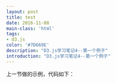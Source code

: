```yaml
---
layout: post
title: test
date: 2016-11-08
main-class: 'html'
tags:
- d3.js
color: '#7D669E'
description: "D3.js学习笔记4--第一个例子"
introduction: "D3.js学习笔记4--第一个例子"
---
```


<p id = "haha"> 上一节做的示例，代码如下：</p> 

<script src="http://d3js.org/d3.v3.min.js" charset="utf-8"></script>  
<script>
  
  var width = 300;  //画布的宽度
  var height = 300; //画布的高度

  var svg = d3.select("body").select("#haha")
        .append("svg")        //添加一个svg元素
        .attr("width", width)   //设定宽度
        .attr("height", height);  //设定高度
  
  var dataset = [ 250 , 210 , 170 , 130 , 90 ];
  
  var rectHeight = 25;  //每个矩形所占的像素高度(包括空白)

  svg.selectAll("rect")
      .data(dataset)
      .enter()
      .append("rect")
      .attr("x",20)
      .attr("y",function(d,i){
        return i * rectHeight;
      })
      .attr("width",function(d){
          return d;
      })
      .attr("height",rectHeight-2)
      .attr("fill","steelblue");
     
</script>  


  <script src="http://d3js.org/d3.v3.min.js" charset="utf-8"></script>  
  <script>
    
    var width = 300;  //画布的宽度
    var height = 300; //画布的高度

    var svg = d3.select("body").select("#haha")
          .append("svg")        //添加一个svg元素
          .attr("width", width)   //设定宽度
          .attr("height", height);  //设定高度
    
    var dataset = [ 250 , 210 , 170 , 130 , 90 ];
    
    var rectHeight = 25;  //每个矩形所占的像素高度(包括空白)

    svg.selectAll("rect")
        .data(dataset)
        .enter()
        .append("rect")
        .attr("x",20)
        .attr("y",function(d,i){
          return i * rectHeight;
        })
        .attr("width",function(d){
            return d;
        })
        .attr("height",rectHeight-2)
        .attr("fill","steelblue");
       
  </script>  

